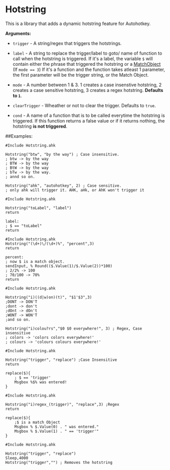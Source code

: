 Hotstring
===
This is a library that adds a dynamic hotstring feature for Autohotkey.

**Arguments:**

- `trigger` - A string/regex that triggers the hotstrings.
- `label` - A string to replace the trigger/label to goto/ name of function to call when the hotstring is triggered.
			If it's a label, the variable `$` will contain either the phrase that triggered the hotstring or a [MatchObject](http://ahkscript.org/docs/commands/RegExMatch.htm#MatchObject) (If `mode == 3`)
			If it's a function and the function takes atleast 1 parameter, the first parameter will be the trigger string, or the Match Object.

- `mode` - A number between 1 & 3. 1 creates a case insenstive hotstring, 2 creates a case sensitive hotstring, 3 creates a regex hotstring. **Defaults to `1`**.
- `clearTrigger` - Wheather or not to clear the trigger. Defaults to `true`.
- `cond` - A name of a function that is to be called everytime the hotstring is triggered. If this function returns a false value or if it returns nothing, the hotstring **is not triggered**.

##Examples:
```autohotkey
#Include Hotstring.ahk

Hotstring("btw", "by the way") ; Case insensitive.
; btw -> by the way
; BTW -> by the way
; BtW -> by the way
; bTw -> by the way.
; annd so on.

Hotstring("ahk", "autohotkey", 2) ; Case sensitive. 
; only ahk will trigger it. AHK, aHk, or AhK won't trigger it
```

```autohotkey
#Include Hotstring.ahk

Hotstring("toLabel", "label")
return

label:
; $ == "toLabel"
return

```

```autohotkey
#Include Hotstring.ahk
Hotstring("(\d+)\/(\d+)%", "percent",3)
return

percent:
; now $ is a match object.
sendInput, % Round(($.Value(1)/$.Value(2))*100)
; 2/2% -> 100
; 70/100 -> 70%
return
```

```autohotkey
#Include Hotstring.ahk

Hotstring("i)((d|w)on)(t)", "$1'$3",3) 
;DONT -> DON'T
;dont -> don't
;dOnt -> dOn't
;WONT -> WON'T
;and so on.

Hotstring("i)colou?rs","$0 $0 everywhere!", 3) ; Regex, Case insensitive
; colors -> 'colors colors everywhere!'
; colours -> 'colours colours everywhere!'

```

```autohotkey
#Include Hotstring.ahk

Hotstring("trigger", "replace") ;Case Insensitive
return

replace($){
	; $ == 'trigger'
	Msgbox %$% was entered!
}
```

```autohotkey
#Include Hotstring.ahk

Hotstring("i)regex_(trigger)", "replace",3) ;Regex
return

replace($){
	;$ is a match Object
	Msgbox % $.Value(0) . " was entered."
	Msgbox % $.Value(1) . " == 'trigger'"
}
```

```autohotkey
#Include Hotstring.ahk

Hotstring("trigger", "replace")
Sleep,4000
Hotstring("trigger","") ; Removes the hotstring
```